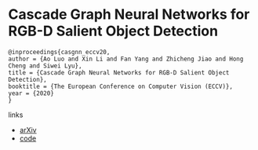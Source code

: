 # Cascade Graph Neural Networks for RGB-D Salient Object Detection

```
@inproceedings{casgnn_eccv20,
author = {Ao Luo and Xin Li and Fan Yang and Zhicheng Jiao and Hong Cheng and Siwei Lyu},
title = {Cascade Graph Neural Networks for RGB-D Salient Object Detection},
booktitle = {The European Conference on Computer Vision (ECCV)},
year = {2020}
}
```

links
- [arXiv](https://arxiv.org/abs/2008.03087)
- [code](https://github.com/LA30/Cas-Gnn)